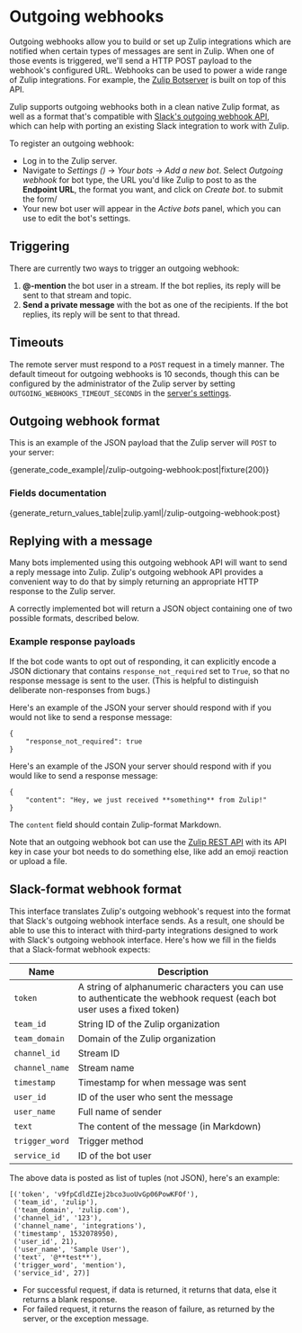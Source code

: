 # Outgoing webhooks

Outgoing webhooks allow you to build or set up Zulip integrations
which are notified when certain types of messages are sent in
Zulip. When one of those events is triggered, we'll send a HTTP POST
payload to the webhook's configured URL.  Webhooks can be used to
power a wide range of Zulip integrations.  For example, the
[Zulip Botserver][zulip-botserver] is built on top of this API.

Zulip supports outgoing webhooks both in a clean native Zulip format,
as well as a format that's compatible with
[Slack's outgoing webhook API][slack-outgoing-webhook], which can help
with porting an existing Slack integration to work with Zulip.

[zulip-botserver]: /api/deploying-bots#zulip-botserver
[slack-outgoing-webhook]: https://api.slack.com/custom-integrations/outgoing-webhooks

To register an outgoing webhook:

* Log in to the Zulip server.
* Navigate to *Settings (<i class="fa fa-cog"></i>)* -> *Your bots* ->
  *Add a new bot*.  Select *Outgoing webhook* for bot type, the URL
  you'd like Zulip to post to as the **Endpoint URL**, the format you
  want, and click on *Create bot*. to submit the form/
* Your new bot user will appear in the *Active bots* panel, which you
  can use to edit the bot's settings.

## Triggering

There are currently two ways to trigger an outgoing webhook:

1.  **@-mention** the bot user in a stream.  If the bot replies, its
    reply will be sent to that stream and topic.
2.  **Send a private message** with the bot as one of the recipients.
    If the bot replies, its reply will be sent to that thread.

## Timeouts

The remote server must respond to a `POST` request in a timely manner.
The default timeout for outgoing webhooks is 10 seconds, though this
can be configured by the administrator of the Zulip server by setting
`OUTGOING_WEBHOOKS_TIMEOUT_SECONDS` in the [server's
settings][settings].

[settings]: https://zulip.readthedocs.io/en/latest/subsystems/settings.html#server-settings

## Outgoing webhook format

This is an example of the JSON payload that the Zulip server will `POST`
to your server:

{generate_code_example|/zulip-outgoing-webhook:post|fixture(200)}

### Fields documentation

{generate_return_values_table|zulip.yaml|/zulip-outgoing-webhook:post}

## Replying with a message

Many bots implemented using this outgoing webhook API will want to
send a reply message into Zulip.  Zulip's outgoing webhook API
provides a convenient way to do that by simply returning an
appropriate HTTP response to the Zulip server.

A correctly implemented bot will return a JSON object containing one
of two possible formats, described below.

### Example response payloads

If the bot code wants to opt out of responding, it can explicitly
encode a JSON dictionary that contains `response_not_required` set
to `True`, so that no response message is sent to the user.  (This
is helpful to distinguish deliberate non-responses from bugs.)

Here's an example of the JSON your server should respond with if
you would not like to send a response message:

```
{
    "response_not_required": true
}
```

Here's an example of the JSON your server should respond with if
you would like to send a response message:

```
{
    "content": "Hey, we just received **something** from Zulip!"
}
```

The `content` field should contain Zulip-format Markdown.

Note that an outgoing webhook bot can use the [Zulip REST
API](/api/rest) with its API key in case your bot needs to do
something else, like add an emoji reaction or upload a file.

## Slack-format webhook format

This interface translates Zulip's outgoing webhook's request into the
format that Slack's outgoing webhook interface sends.  As a result,
one should be able to use this to interact with third-party
integrations designed to work with Slack's outgoing webhook interface.
Here's how we fill in the fields that a Slack-format webhook expects:

<table class="table">
    <thead>
        <tr>
            <th>Name</th>
            <th>Description</th>
        </tr>
    </thead>
    <tbody>
        <tr>
            <td><code>token</code></td>
            <td>A string of alphanumeric characters you can use to
            authenticate the webhook request (each bot user uses a fixed token)</td>
        </tr>
        <tr>
            <td><code>team_id</code></td>
            <td>String ID of the Zulip organization</td>
        </tr>
        <tr>
            <td><code>team_domain</code></td>
            <td>Domain of the Zulip organization</td>
        </tr>
        <tr>
            <td><code>channel_id</code></td>
            <td>Stream ID</td>
        </tr>
        <tr>
            <td><code>channel_name</code></td>
            <td>Stream name</td>
        </tr>
        <tr>
            <td><code>timestamp</code></td>
            <td>Timestamp for when message was sent</td>
        </tr>
        <tr>
            <td><code>user_id</code></td>
            <td>ID of the user who sent the message</td>
        </tr>
        <tr>
            <td><code>user_name</code></td>
            <td>Full name of sender</td>
        </tr>
        <tr>
            <td><code>text</code></td>
            <td>The content of the message (in Markdown)</td>
        </tr>
        <tr>
            <td><code>trigger_word</code></td>
            <td>Trigger method</td>
        </tr>
        <tr>
            <td><code>service_id</code></td>
            <td>ID of the bot user</td>
        </tr>
    </tbody>
</table>

The above data is posted as list of tuples (not JSON), here's an example:

```
[('token', 'v9fpCdldZIej2bco3uoUvGp06PowKFOf'),
 ('team_id', 'zulip'),
 ('team_domain', 'zulip.com'),
 ('channel_id', '123'),
 ('channel_name', 'integrations'),
 ('timestamp', 1532078950),
 ('user_id', 21),
 ('user_name', 'Sample User'),
 ('text', '@**test**'),
 ('trigger_word', 'mention'),
 ('service_id', 27)]
```

* For successful request, if data is returned, it returns that data,
  else it returns a blank response.
* For failed request, it returns the reason of failure, as returned by
  the server, or the exception message.
